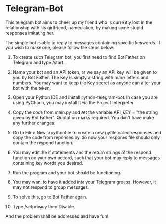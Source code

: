 # Telegram-Bot
This telegram bot aims to cheer up my friend who is currently lost in the relationship with his girlfriend, named akon, by making some stupid responses imitating her. 

The simple bot is able to reply to messages containing specific keywords. If you wish to make one, please follow the steps below:

1. To create such Telegram bot, you first need to find Bot Father on Telegram and type /start.

2. Name your bot and an API token, or we say an API key, will be given to you by Bot Father. The Key is simply a string with many letters and numbers. You may want to keep the Key secret as anyone can alter your bot with the token.

3. Open your Python IDE and install python-telegram-bot. In case you are using PyCharm, you may install it via the Project Interpreter.

4. Copy the code from main.py and set the variable API_KEY = "the string given by Bot Father". Quotation marks required. You don't have make any further changes.

5. Go to File> New..>pythonfile to create a new pyfile called responses and copy the code from reponses.py. So now your respones file should only contain the respond function.

6. You may edit the if statements and the return strings of the respond function on your own accord, such that your bot may reply to messages containing key words you desired.

7. Run the program and your bot should be functioning.

8. You may want to have it added into your Telegram groups. However, it may not respond to group messages.

9. To solve this, go to Bot Father again.

10. Type /setprivacy then Disable.


And the problem shall be addressed and have fun!

